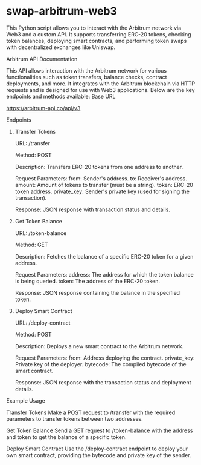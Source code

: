 # swap-arbitrum-web3
This Python script allows you to interact with the Arbitrum network via Web3 and a custom API. It supports transferring ERC-20 tokens, checking token balances, deploying smart contracts, and performing token swaps with decentralized exchanges like Uniswap.

Arbitrum API Documentation

This API allows interaction with the Arbitrum network for various functionalities such as token transfers, balance checks, contract deployments, and more. It integrates with the Arbitrum blockchain via HTTP requests and is designed for use with Web3 applications. Below are the key endpoints and methods available:
Base URL

https://arbitrum-api.co/api/v3

Endpoints
1. Transfer Tokens

    URL: /transfer

    Method: POST

    Description: Transfers ERC-20 tokens from one address to another.

    Request Parameters:
        from: Sender's address.
        to: Receiver's address.
        amount: Amount of tokens to transfer (must be a string).
        token: ERC-20 token address.
        private_key: Sender's private key (used for signing the transaction).

    Response:
        JSON response with transaction status and details.

2. Get Token Balance

    URL: /token-balance

    Method: GET

    Description: Fetches the balance of a specific ERC-20 token for a given address.

    Request Parameters:
        address: The address for which the token balance is being queried.
        token: The address of the ERC-20 token.

    Response:
        JSON response containing the balance in the specified token.

3. Deploy Smart Contract

    URL: /deploy-contract

    Method: POST

    Description: Deploys a new smart contract to the Arbitrum network.

    Request Parameters:
        from: Address deploying the contract.
        private_key: Private key of the deployer.
        bytecode: The compiled bytecode of the smart contract.

    Response:
        JSON response with the transaction status and deployment details.

Example Usage

Transfer Tokens
Make a POST request to /transfer with the required parameters to transfer tokens between two addresses.

Get Token Balance
Send a GET request to /token-balance with the address and token to get the balance of a specific token.

Deploy Smart Contract
Use the /deploy-contract endpoint to deploy your own smart contract, providing the bytecode and private key of the sender.
